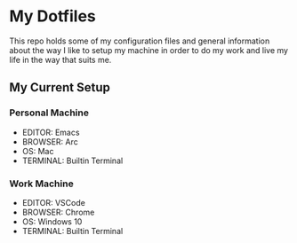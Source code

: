 # My Dotfiles

This repo holds some of my configuration files and general information about the 
way I like to setup my machine in order to do my work and live my life in the way
that suits me.

## My Current Setup

### Personal Machine

- EDITOR: Emacs
- BROWSER: Arc
- OS: Mac
- TERMINAL: Builtin Terminal

### Work Machine

- EDITOR: VSCode
- BROWSER: Chrome
- OS: Windows 10
- TERMINAL: Builtin Terminal

